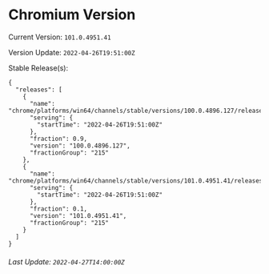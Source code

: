 # Chromium Version

Current Version: `101.0.4951.41`

Version Update: `2022-04-26T19:51:00Z`

Stable Release(s):
```
{
  "releases": [
    {
      "name": "chrome/platforms/win64/channels/stable/versions/100.0.4896.127/releases/1651002660",
      "serving": {
        "startTime": "2022-04-26T19:51:00Z"
      },
      "fraction": 0.9,
      "version": "100.0.4896.127",
      "fractionGroup": "215"
    },
    {
      "name": "chrome/platforms/win64/channels/stable/versions/101.0.4951.41/releases/1651002660",
      "serving": {
        "startTime": "2022-04-26T19:51:00Z"
      },
      "fraction": 0.1,
      "version": "101.0.4951.41",
      "fractionGroup": "215"
    }
  ]
}
```

###### Last Update: `2022-04-27T14:00:00Z`
